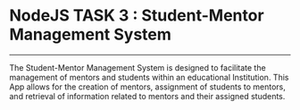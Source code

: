 # NodeJS TASK 3 : Student-Mentor Management System
--------------------------------

The Student-Mentor Management System is designed to facilitate the management of mentors and students within an educational Institution. This App allows for the creation of mentors, assignment of students to mentors, and retrieval of information related to mentors and their assigned students.

